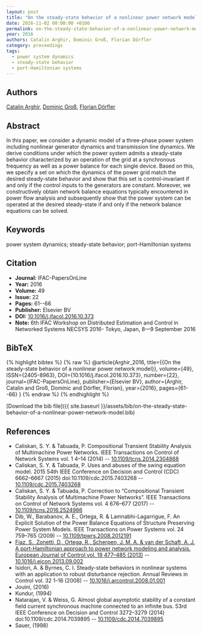 ```yaml
---
layout: post
title: "On the steady-state behavior of a nonlinear power network model"
date: 2016-11-02 00:00:00 +0100
permalink: on-the-steady-state-behavior-of-a-nonlinear-power-network-model
year: 2016
authors: Catalin Arghir, Dominic Groß, Florian Dörfler
category: proceedings
tags:
  - power system dynamics
  - steady-state behavior
  - port-Hamiltonian systems
---
```

 
## Authors
[Catalin Arghir](authors/catalin-arghir), [Dominic Groß](authors/dominic-gross), [Florian Dörfler](authors/florian-dorfler)
 
## Abstract
In this paper, we consider a dynamic model of a three-phase power system including nonlinear generator dynamics and transmission line dynamics. We derive conditions under which the power system admits a steady-state behavior characterized by an operation of the grid at a synchronous frequency as well as a power balance for each single device. Based on this, we specify a set on which the dynamics of the power grid match the desired steady-state behavior and show that this set is control-invariant if and only if the control inputs to the generators are constant. Moreover, we constructively obtain network balance equations typically encountered in power flow analysis and subsequently show that the power system can be operated at the desired steady-state if and only if the network balance equations can be solved.
 
## Keywords
power system dynamics; steady-state behavior; port-Hamiltonian systems
 
## Citation
- **Journal:** IFAC-PapersOnLine
- **Year:** 2016
- **Volume:** 49
- **Issue:** 22
- **Pages:** 61--66
- **Publisher:** Elsevier BV
- **DOI:** [10.1016/j.ifacol.2016.10.373](https://doi.org/10.1016/j.ifacol.2016.10.373)
- **Note:** 6th IFAC Workshop on Distributed Estimation and Control in Networked Systems NECSYS 2016- Tokyo, Japan, 8—9 September 2016
 
## BibTeX
{% highlight bibtex %}
{% raw %}
@article{Arghir_2016,
  title={{On the steady-state behavior of a nonlinear power network model}},
  volume={49},
  ISSN={2405-8963},
  DOI={10.1016/j.ifacol.2016.10.373},
  number={22},
  journal={IFAC-PapersOnLine},
  publisher={Elsevier BV},
  author={Arghir, Catalin and Groß, Dominic and Dörfler, Florian},
  year={2016},
  pages={61--66}
}
{% endraw %}
{% endhighlight %}
 
[Download the bib file]({{ site.baseurl }}/assets/bib/on-the-steady-state-behavior-of-a-nonlinear-power-network-model.bib)
 
## References
- Caliskan, S. Y. & Tabuada, P. Compositional Transient Stability Analysis of Multimachine Power Networks. IEEE Transactions on Control of Network Systems vol. 1 4–14 (2014) -- [10.1109/tcns.2014.2304868](https://doi.org/10.1109/tcns.2014.2304868)
- Caliskan, S. Y. & Tabuada, P. Uses and abuses of the swing equation model. 2015 54th IEEE Conference on Decision and Control (CDC) 6662–6667 (2015) doi:10.1109/cdc.2015.7403268 -- [10.1109/cdc.2015.7403268](https://doi.org/10.1109/cdc.2015.7403268)
- Caliskan, S. Y. & Tabuada, P. Correction to “Compositional Transient Stability Analysis of Multimachine Power Networks”. IEEE Transactions on Control of Network Systems vol. 4 676–677 (2017) -- [10.1109/tcns.2016.2524986](https://doi.org/10.1109/tcns.2016.2524986)
- Dib, W., Barabanov, A. E., Ortega, R. & Lamnabhi-Lagarrigue, F. An Explicit Solution of the Power Balance Equations of Structure Preserving Power System Models. IEEE Transactions on Power Systems vol. 24 759–765 (2009) -- [10.1109/tpwrs.2008.2012191](https://doi.org/10.1109/tpwrs.2008.2012191)
- [Fiaz, S., Zonetti, D., Ortega, R., Scherpen, J. M. A. & van der Schaft, A. J. A port-Hamiltonian approach to power network modeling and analysis. European Journal of Control vol. 19 477–485 (2013)](a-port-hamiltonian-approach-to-power-network-modeling-and-analysis) -- [10.1016/j.ejcon.2013.09.002](https://doi.org/10.1016/j.ejcon.2013.09.002)
- Isidori, A. & Byrnes, C. I. Steady-state behaviors in nonlinear systems with an application to robust disturbance rejection. Annual Reviews in Control vol. 32 1–16 (2008) -- [10.1016/j.arcontrol.2008.01.001](https://doi.org/10.1016/j.arcontrol.2008.01.001)
- Jouini, (2016)
- Kundur, (1994)
- Natarajan, V. & Weiss, G. Almost global asymptotic stability of a constant field current synchronous machine connected to an infinite bus. 53rd IEEE Conference on Decision and Control 3272–3279 (2014) doi:10.1109/cdc.2014.7039895 -- [10.1109/cdc.2014.7039895](https://doi.org/10.1109/cdc.2014.7039895)
- Sauer, (1998)

